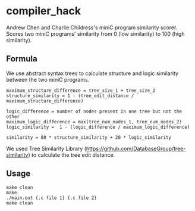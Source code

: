# compiler_hack
Andrew Chen and Charlie Childress's miniC program similarity scorer. Scores two miniC programs' similarity from 0 (low similarity) to 100 (high similarity).

## Formula
We use abstract syntax trees to calculate structure and logic similarity between the two miniC programs.
```
maximum_structure_difference = tree_size_1 + tree_size_2
structure_similarity = 1 - (tree_edit_distance / maximum_structure_difference)

logic_difference = number of nodes present in one tree but not the other
maximum_logic_difference = max(tree_num_nodes_1, tree_num_nodes_2)
logic_similarity =  1 - (logic_difference / maximum_logic_difference)

similarity = 80 * structure_similarity + 20 * logic_similarity 
```

We used Tree Similarity Library (https://github.com/DatabaseGroup/tree-similarity) to calculate the tree edit distance.


## Usage
```
make clean
make
./main.out {.c file 1} {.c file 2}
make clean
```